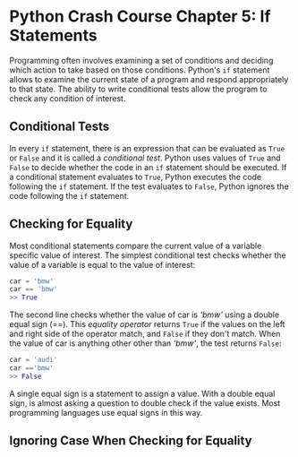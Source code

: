 # Python Crash Course Chapter 5: If Statements

Programming often involves examining a set of conditions and deciding which action to take based on those conditions. Python's `if` statement allows to examine the current state of a program and respond appropriately to that state. The ability to write conditional tests allow the program to check any condition of interest.

## Conditional Tests

In every `if` statement, there is an expression that can be evaluated as `True` or `False` and it is called a *conditional test*. Python uses values of `True` and `False` to decide whether the code in an `if` statement should be executed. If a conditional statement evaluates to `True`, Python executes the code following the `if` statement. If the test evaluates to `False`, Python ignores the code following the `if` statement.

## Checking for Equality

Most conditional statements compare the current value of a variable specific value of interest. The simplest conditional test checks whether the value of a variable is equal to the value of interest:

``` python
car = 'bmw'
car == 'bmw'
>> True
```

The second line checks whether the value of car is *'bmw'* using a double equal sign (==). This *equality operator* returns `True` if the values on the left and right side of the operator match, and `False` if they don't match. When the value of car is anything other other than *'bmw'*, the test returns `False`:

``` python
car = 'audi'
car =='bmw'
>> False
```

A single equal sign is a statement to assign a value. With a double equal sign, is almost asking a question to double check if the value exists. Most programming languages use equal signs in this way.

## Ignoring Case When Checking for Equality
